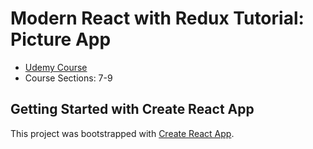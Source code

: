# Modern React with Redux Tutorial: Picture App
- [Udemy Course](https://www.udemy.com/course/react-redux/)
- Course Sections: 7-9


## Getting Started with Create React App
This project was bootstrapped with [Create React App](https://github.com/facebook/create-react-app).
